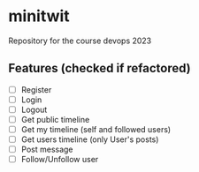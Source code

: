 # minitwit

Repository for the course devops 2023

## Features (checked if refactored)

- [ ] Register
- [ ] Login
- [ ] Logout
- [ ] Get public timeline
- [ ] Get my timeline (self and followed users)
- [ ] Get users timeline (only User's posts)
- [ ] Post message
- [ ] Follow/Unfollow user
